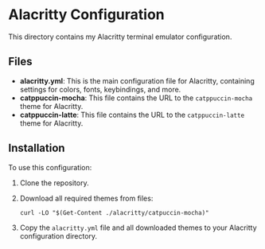 # Alacritty Configuration

This directory contains my Alacritty terminal emulator configuration.

## Files

- **alacritty.yml**: This is the main configuration file for Alacritty, containing
settings for colors, fonts, keybindings, and more.
- **catppuccin-mocha**: This file contains the URL to the `catppuccin-mocha` theme
for Alacritty.
- **catppuccin-latte**: This file contains the URL to the `catppuccin-latte` theme
for Alacritty.

## Installation

To use this configuration:

1. Clone the repository.
2. Download all required themes from files:

    ```pwsh
    curl -LO "$(Get-Content ./alacritty/catpuccin-mocha)"
    ```

3. Copy the `alacritty.yml` file and all downloaded themes to your Alacritty
configuration directory.

